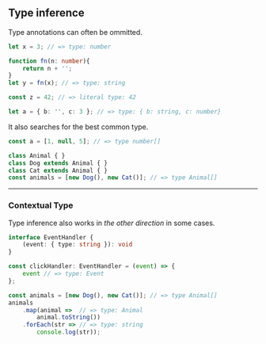 ## Type inference

Type annotations can often be ommitted.

```typescript
let x = 3; // => type: number

function fn(n: number){
    return n + '';
}
let y = fn(x); // => type: string

const z = 42; // => literal type: 42

let a = { b: '', c: 3 }; // => type: { b: string, c: number}
```

It also searches for the best common type.

<!-- .element class="fragment" data-fragment-index="0" -->

```typescript
const a = [1, null, 5]; // => type number[]

class Animal { }
class Dog extends Animal { }
class Cat extends Animal { }
const animals = [new Dog(), new Cat()]; // => type Animal[]
```

<!-- .element class="fragment" data-fragment-index="0" -->

---

### Contextual Type

Type inference also works in *the other direction* in some cases.

```typescript
interface EventHandler {
    (event: { type: string }): void
}

const clickHandler: EventHandler = (event) => {
    event // => type: Event
};

const animals = [new Dog(), new Cat()]; // => type Animal[]
animals
    .map(animal =>  // => type: Animal
        animal.toString())
    .forEach(str => // => type: string
        console.log(str));
```
